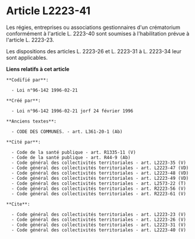 # Article L2223-41

Les régies, entreprises ou associations gestionnaires d'un crématorium conformément à l'article L. 2223-40 sont soumises à
l'habilitation prévue à l'article L. 2223-23. 

Les dispositions des articles L. 2223-26 et L. 2223-31 à L. 2223-34 leur sont applicables.

**Liens relatifs à cet article**

	**Codifié par**:

	  - Loi n°96-142 1996-02-21

	**Créé par**:

	  - Loi n°96-142 1996-02-21 jorf 24 février 1996

	**Anciens textes**:

	  - CODE DES COMMUNES. - art. L361-20-1 (Ab)

	**Cité par**:

	  - Code de la santé publique - art. R1335-11 (V)
	  - Code de la santé publique - art. R44-9 (Ab)
	  - Code général des collectivités territoriales - art. L2223-35 (V)
	  - Code général des collectivités territoriales - art. L2223-47 (VD)
	  - Code général des collectivités territoriales - art. L2223-48 (VD)
	  - Code général des collectivités territoriales - art. L2223-49 (VD)
	  - Code général des collectivités territoriales - art. L2573-22 (T)
	  - Code général des collectivités territoriales - art. R2223-56 (V)
	  - Code général des collectivités territoriales - art. R2223-61 (V)

	**Cite**:

	  - Code général des collectivités territoriales - art. L2223-23 (V)
	  - Code général des collectivités territoriales - art. L2223-26 (V)
	  - Code général des collectivités territoriales - art. L2223-31 (V)
	  - Code général des collectivités territoriales - art. L2223-40 (V)
